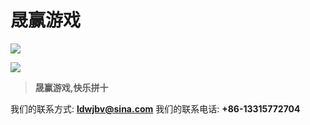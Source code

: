# 晟赢游戏

![](Uioux02.jpg)


![](Uioux01.jpg)


>**晟赢游戏,快乐拼十**


我们的联系方式: **ldwjbv@sina.com**
我们的联系电话: **+86-13315772704**
